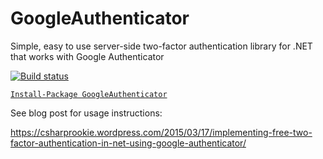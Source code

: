 # GoogleAuthenticator
Simple, easy to use server-side two-factor authentication library for .NET that works with Google Authenticator

[![Build status](https://ci.appveyor.com/api/projects/status/af654g26n9l3840p?svg=true)](https://ci.appveyor.com/project/BrandonPotter/googleauthenticator)

[`Install-Package GoogleAuthenticator`](https://www.nuget.org/packages/GoogleAuthenticator)

See blog post for usage instructions:

https://csharprookie.wordpress.com/2015/03/17/implementing-free-two-factor-authentication-in-net-using-google-authenticator/

